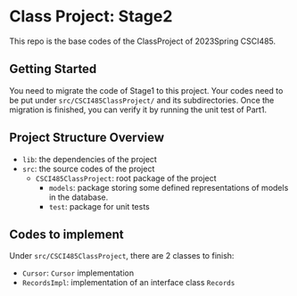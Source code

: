 # Class Project: Stage2

This repo is the base codes of the ClassProject of 2023Spring CSCI485.

## Getting Started
You need to migrate the code of Stage1 to this project. 
Your codes need to be put under `src/CSCI485ClassProject/` and its subdirectories. 
Once the migration is finished, you can verify it by running the unit test of Part1.

## Project Structure Overview

- `lib`: the dependencies of the project
- `src`: the source codes of the project
  - `CSCI485ClassProject`: root package of the project
    - `models`: package storing some defined representations of models in the database.
    - `test`: package for unit tests
    
## Codes to implement
Under `src/CSCI485ClassProject`, there are 2 classes to finish:
- `Cursor`: `Cursor` implementation
- `RecordsImpl`: implementation of an interface class `Records`
